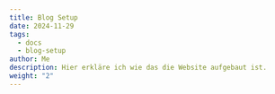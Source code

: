 ```yaml
---
title: Blog Setup
date: 2024-11-29
tags:
  - docs
  - blog-setup
author: Me
description: Hier erkläre ich wie das die Website aufgebaut ist.
weight: "2"
---
```

